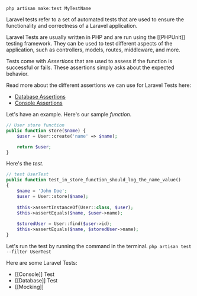 `php artisan make:test MyTestName`

Laravel tests refer to a set of automated tests that are used to ensure the functionality and correctness of a Laravel application.

Laravel Tests are usually written in PHP and are run using the [[PHPUnit]] testing framework. They can be used to test different aspects of the application, such as controllers, models, routes, middleware, and more.

Tests come with *Assertions* that are used to assess if the function is successful or fails. These assertions simply asks about the expected behavior.

Read more about the different assertions we can use for Laravel Tests here: 
- [Database Assertions](https://laravel.com/docs/9.x/database-testing)
- [Console Assertions](https://laravel.com/docs/9.x/console-tests)


Let's have an example. 
Here's our sample *function*.
```php
// User store function
public function store($name) {
	$user = User::create('name' => $name);

	return $user;
}

```

Here's the *test*.
```php
// test UserTest
public function test_in_store_function_should_log_the_name_value() 
{
	$name = 'John Doe'; 
	$user = User::store($name); 
	
	$this->assertInstanceOf(User::class, $user); 
	$this->assertEquals($name, $user->name); 
	
	$storedUser = User::find($user->id); 
	$this->assertEquals($name, $storedUser->name);
}
```

Let's run the test by running the command in the terminal.
`php artisan test --filter UserTest`


Here are some Laravel Tests:
- [[Console]] Test
- [[Database]] Test
- [[Mocking]]